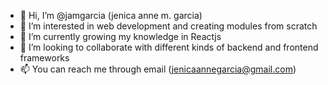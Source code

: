 - 👋 Hi, I’m @jamgarcia (jenica anne m. garcia)
- 👀 I’m interested in web development and creating modules from scratch
- 🌱 I’m currently growing my knowledge in Reactjs
- 💞️ I’m looking to collaborate with different kinds of backend and frontend frameworks
- 📫 You can reach me through email (jenicaannegarcia@gmail.com)

<!---
jamgarcia/jamgarcia is a ✨ special ✨ repository because its `README.md` (this file) appears on your GitHub profile.
You can click the Preview link to take a look at your changes.
--->
